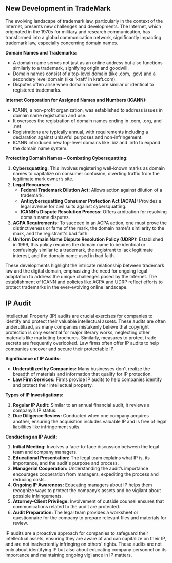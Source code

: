 ## New Development in TradeMark 
The evolving landscape of trademark law, particularly in the context of the Internet, presents new challenges and developments. The Internet, which originated in the 1970s for military and research communication, has transformed into a global communication network, significantly impacting trademark law, especially concerning domain names.

**Domain Names and Trademarks:**
- A domain name serves not just as an online address but also functions similarly to a trademark, signifying origin and goodwill.
- Domain names consist of a top-level domain (like .com, .gov) and a secondary level domain (like 'kraft' in kraft.com).
- Disputes often arise when domain names are similar or identical to registered trademarks.

**Internet Corporation for Assigned Names and Numbers (ICANN):**
- ICANN, a non-profit organization, was established to address issues in domain name registration and use.
- It oversees the registration of domain names ending in .com, .org, and .net.
- Registrations are typically annual, with requirements including a declaration against unlawful purposes and non-infringement.
- ICANN introduced new top-level domains like .biz and .info to expand the domain name system.

**Protecting Domain Names – Combating Cybersquatting:**
1. **Cybersquatting:** This involves registering well-known marks as domain names to capitalize on consumer confusion, diverting traffic from the legitimate mark owner’s site.
2. **Legal Recourses:**
   - **Federal Trademark Dilution Act:** Allows action against dilution of a trademark.
   - **Anticybersquatting Consumer Protection Act (ACPA):** Provides a legal avenue for civil suits against cybersquatting.
   - **ICANN’s Dispute Resolution Process:** Offers arbitration for resolving domain name disputes.
3. **ACPA Requirements:** To succeed in an ACPA action, one must prove the distinctiveness or fame of the mark, the domain name's similarity to the mark, and the registrant's bad faith.
4. **Uniform Domain Name Dispute Resolution Policy (UDRP):** Established in 1999, this policy requires the domain name to be identical or confusingly similar to a trademark, the registrant to lack legitimate interest, and the domain name used in bad faith.

These developments highlight the intricate relationship between trademark law and the digital domain, emphasizing the need for ongoing legal adaptation to address the unique challenges posed by the Internet. The establishment of ICANN and policies like ACPA and UDRP reflect efforts to protect trademarks in the ever-evolving online landscape.

## IP Audit 

Intellectual Property (IP) audits are crucial exercises for companies to identify and protect their valuable intellectual assets. These audits are often underutilized, as many companies mistakenly believe that copyright protection is only essential for major literary works, neglecting other materials like marketing brochures. Similarly, measures to protect trade secrets are frequently overlooked. Law firms often offer IP audits to help companies uncover and secure their protectable IP.

**Significance of IP Audits:**
- **Underutilized by Companies:** Many businesses don't realize the breadth of materials and information that qualify for IP protection.
- **Law Firm Services:** Firms provide IP audits to help companies identify and protect their intellectual property.

**Types of IP Investigations:**
1. **Regular IP Audit:** Similar to an annual financial audit, it reviews a company’s IP status.
2. **Due Diligence Review:** Conducted when one company acquires another, ensuring the acquisition includes valuable IP and is free of legal liabilities like infringement suits.

**Conducting an IP Audit:**
1. **Initial Meeting:** Involves a face-to-face discussion between the legal team and company managers.
2. **Educational Presentation:** The legal team explains what IP is, its importance, and the audit's purpose and process.
3. **Managerial Cooperation:** Understanding the audit’s importance encourages cooperation from managers, expediting the process and reducing costs.
4. **Ongoing IP Awareness:** Educating managers about IP helps them recognize ways to protect the company’s assets and be vigilant about possible infringements.
5. **Attorney-Client Privilege:** Involvement of outside counsel ensures that communications related to the audit are protected.
6. **Audit Preparation:** The legal team provides a worksheet or questionnaire for the company to prepare relevant files and materials for review.

IP audits are a proactive approach for companies to safeguard their intellectual assets, ensuring they are aware of and can capitalize on their IP, and are not inadvertently infringing on others' rights. These audits are not only about identifying IP but also about educating company personnel on its importance and maintaining ongoing vigilance in IP matters.

